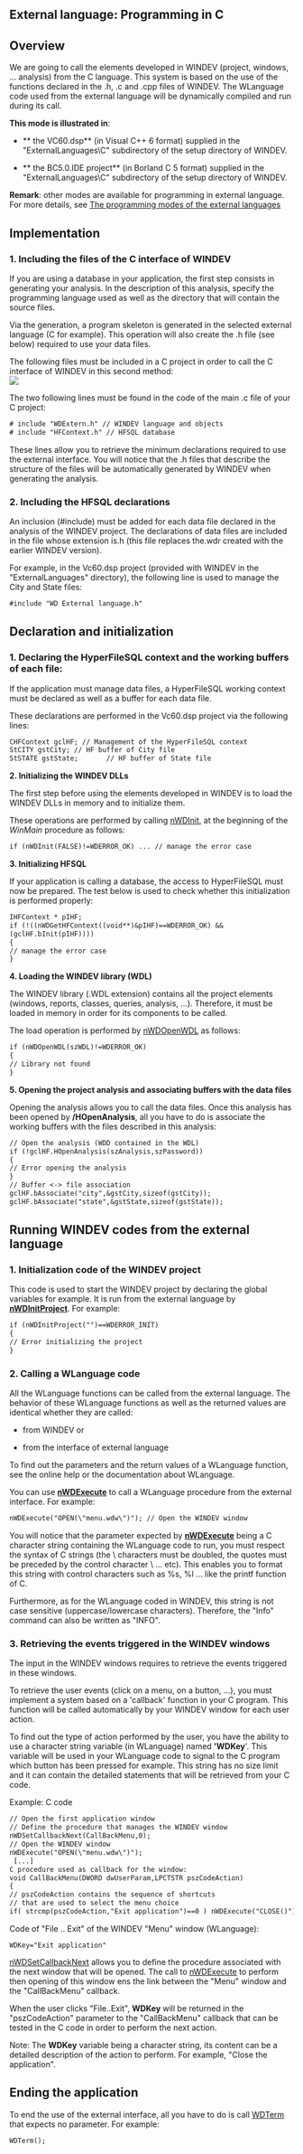 
## External language: Programming in C
			



<a name="NOTE1"></a>
<a name="NOTE1_1"></a>


## Overview
<a name="overview_ELTTEXTE000228"></a>
We are going to call the elements developed in WINDEV (project, windows, ... analysis) from the C language. This system is based on the use of the functions declared in the .h, .c and .cpp files of WINDEV. The WLanguage code used from the external language will be dynamically compiled and run during its call.

**This mode is illustrated in**: 

- ** the VC60.dsp** (in Visual C++ 6 format) supplied in the "ExternalLanguages\\C" subdirectory of the setup directory of WINDEV.

- ** the BC5.0.IDE project** (in Borland C 5 format) supplied in the "ExternalLanguages\\C" subdirectory of the setup directory of WINDEV.




**Remark**: other modes are available for programming in external language. For more details, see [The programming modes of the external languages](../LangageExt/7510002.md)

<a name="NOTE2"></a>
<a name="NOTE2_1"></a>


## Implementation
<a name="implementation_ELTTEXTE000252"></a>


### 1. Including the files of the C interface of WINDEV
<a name="1_including_the_files_the_interface_windev_ELTPARAGRAPHE000027"></a>

If you are using a database in your application, the first step consists in generating your analysis. In the description of this analysis, specify the programming language used as well as the directory that will contain the source files.

Via the generation, a program skeleton is generated in the selected external language (C for example). This operation will also create the .h file (see below) required to use your data files.

The following files must be included in a C project in order to call the C interface of WINDEV in this second method:
<br>![](https://doc.pcsoft.fr/en-US/images/image.awp?langid=3&name=mode2.gif)


The two following lines must be found in the code of the main .c file of your C project:


```txt
# include "WDExtern.h" // WINDEV language and objects
# include "HFContext.h" // HFSQL database
```


These lines allow you to retrieve the minimum declarations required to use the external interface. You will notice that the .h files that describe the structure of the files will be automatically generated by WINDEV when generating the analysis.
<a name="NOTE2_2"></a>


### 2. Including the HFSQL declarations
<a name="2_including_the_hfsql_declarations_ELTPARAGRAPHE000046"></a>

An inclusion (#include) must be added for each data file declared in the analysis of the WINDEV project. The declarations of data files are included in the file whose extension is.h (this file replaces the.wdr created with the earlier WINDEV version).

For example, in the Vc60.dsp project (provided with WINDEV in the "ExternalLanguages" directory), the following line is used to manage the City and State files:


```txt
#include "WD External language.h"
```


<a name="NOTE3"></a>
<a name="NOTE3_1"></a>


## Declaration and initialization
<a name="declaration_and_initialization_ELTTEXTE000282"></a>


### 1. Declaring the HyperFileSQL context and the working buffers of each file: 
<a name="1_declaring_the_hyperfilesql_context_and_the_working_buffers_each_file_ELTPARAGRAPHE000059"></a>

If the application must manage data files, a HyperFileSQL working context must be declared as well as a buffer for each data file.

These declarations are performed in the Vc60.dsp project via the following lines:


```txt
CHFContext gclHF; // Management of the HyperFileSQL context
StCITY gstCity; // HF buffer of City file
StSTATE gstState;       // HF buffer of State file
```


**2. Initializing the WINDEV DLLs**

The first step before using the elements developed in WINDEV is to load the WINDEV DLLs in memory and to initialize them.

These operations are performed by calling [nWDInit](../LangageExt/7513016.md), at the beginning of the *WinMain* procedure as follows:


```txt
if (nWDInit(FALSE)!=WDERROR_OK) ... // manage the error case
```


**3. Initializing HFSQL**

If your application is calling a database, the access to HyperFileSQL must now be prepared. The test below is used to check whether this initialization is performed properly:


```txt
IHFContext * pIHF;
if (!((nWDGetHFContext((void**)&pIHF)==WDERROR_OK) && 
(gclHF.bInit(pIHF)))) 
{
// manage the error case
}
```


**4. Loading the WINDEV library (WDL)**

The WINDEV library (.WDL extension) contains all the project elements (windows, reports, classes, queries, analysis, ...). Therefore, it must be loaded in memory in order for its components to be called.

The load operation is performed by [nWDOpenWDL](../LangageExt/7513013.md) as follows:


```txt
if (nWDOpenWDL(szWDL)!=WDERROR_OK)
{  
// Library not found
}
```


**5. Opening  the project analysis and associating buffers with the data files**

Opening the analysis allows you to call the data files. Once this analysis has been opened by **/HOpenAnalysis**, all you have to do is associate the working buffers with the files described in this analysis:


```txt
// Open the analysis (WDD contained in the WDL)
if (!gclHF.HOpenAnalysis(szAnalysis,szPassword))
{ 
// Error opening the analysis
}
// Buffer <-> file association
gclHF.bAssociate("city",&gstCity,sizeof(gstCity));
gclHF.bAssociate("state",&gstState,sizeof(gstState));
```


<a name="NOTE4"></a>
<a name="NOTE4_1"></a>


## Running WINDEV codes from the external language
<a name="running_windev_codes_from_the_external_language_ELTTEXTE000306"></a>


### 1. Initialization code of the WINDEV project
<a name="1_initialization_code_the_windev_project_ELTPARAGRAPHE000106"></a>

This code is used to start the WINDEV project by declaring the global variables for example. It is run from the external language by [**nWDInitProject**](../LangageExt/7513014.md). For example:


```txt
if (nWDInitProject("")==WDERROR_INIT)
{
// Error initializing the project
}
```

<a name="NOTE4_2"></a>


### 2. Calling a WLanguage code
<a name="2_calling_wlanguage_code_ELTPARAGRAPHE000118"></a>

All the WLanguage functions can be called from the external language. The behavior of these WLanguage functions as well as the returned values are identical whether they are called:

- from WINDEV or

- from the interface of external language




To find out the parameters and the return values of a WLanguage function, see the online help or the documentation about WLanguage.

You can use [**nWDExecute**](../LangageExt/7513015.md) to call a WLanguage procedure from the external interface. For example:


```txt
nWDExecute("OPEN(\"menu.wdw\")"); // Open the WINDEV window
```


You will notice that the parameter expected by [**nWDExecute**](../LangageExt/7513015.md) being a C character string containing the WLanguage code to run, you must respect the syntax of C strings (the \\ characters must be doubled, the quotes must be preceded by the control character \\ ... etc). This enables you to format this string with control characters such as %s, %l ... like the printf function of C.

Furthermore, as for the WLanguage coded in WINDEV, this string is not case sensitive (uppercase/lowercase characters). Therefore, the "Info" command can also be written as "INFO".
<a name="NOTE4_3"></a>


### 3. Retrieving the events triggered in the WINDEV windows
<a name="3_retrieving_the_events_triggered_the_windev_windows_ELTPARAGRAPHE000144"></a>

The input in the WINDEV windows requires to retrieve the events triggered in these windows.

To retrieve the user events (click on a menu, on a button, ...), you must implement a system based on a 'callback' function in your C program. This function will be called automatically by your WINDEV window for each user action.

To find out the type of action performed by the user, you have the ability to use a character string variable (in WLanguage) named **'WDKey**'. This variable will be used in your WLanguage code to signal to the C program which button has been pressed for example. This string has no size limit and it can contain the detailed statements that will be retrieved from your C code.

Example: C code


```txt
// Open the first application window
// Define the procedure that manages the WINDEV window
nWDSetCallbackNext(CallBackMenu,0);
// Open the WINDEV window
nWDExecute("OPEN(\"menu.wdw\")");
 [...]
C procedure used as callback for the window:
void CallBackMenu(DWORD dwUserParam,LPCTSTR pszCodeAction)
{
// pszCodeAction contains the sequence of shortcuts
// that are used to select the menu choice  
if( strcmp(pszCodeAction,"Exit application")==0 ) nWDExecute("CLOSE()"); // Exit
```


Code of "File .. Exit" of the WINDEV "Menu" window (WLanguage):


```wl
WDKey="Exit application"
```


[nWDSetCallbackNext](../LangageExt/7513012.md) allows you to define the procedure associated with the next window that will be opened. The call to [nWDExecute](../LangageExt/7513015.md) to perform then opening of this window ens the link between the "Menu" window and the "CallBackMenu" callback.

When the user clicks "File..Exit", **WDKey** will be returned in the "pszCodeAction" parameter to the "CallBackMenu" callback that can be tested in the C code in order to perform the next action.

Note: The **WDKey** variable being a character string, its content can be a detailed description of the action to perform. For example, "Close the application".

<a name="NOTE5"></a>
<a name="NOTE5_1"></a>


## Ending the application
<a name="ending_the_application_ELTTEXTE000342"></a>
To end the use of the external interface, all you have to do is call [WDTerm](../LangageExt/7513007.md) that expects no parameter. For example:


```txt
WDTerm();
```



